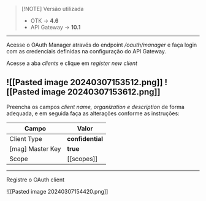 > [!NOTE] Versão utilizada
> - OTK -> **4.6**
> - API Gateway -> **10.1**

---
Acesse o OAuth Manager através do endpoint */oauth/manager* e faça login com as credenciais definidas na configuração do API Gateway.

Acesse a aba *clients* e clique em *register new client*

![[Pasted image 20240307153512.png]]
![[Pasted image 20240307153612.png]]
---
Preencha os campos *client name, organization e description* de forma adequada, e em seguida faça as alterações conforme as instruções:

| Campo            | Valor            |
| ---------------- | ---------------- |
| Client Type      | **confidential** |
| [mag] Master Key | **true**         |
| Scope            | [[scopes]]       |

---
Registre o OAuth client

![[Pasted image 20240307154420.png]]